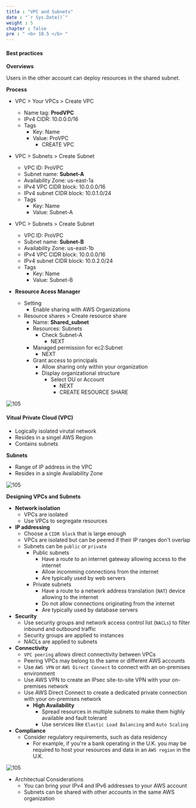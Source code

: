 ```yaml
---
title : "VPC and Subnets"
date : "`r Sys.Date()`"
weight : 5
chapter : false
pre : " <b> 10.5 </b> "
---
```



#### Best practices

**Overviews**

Users in the other account can deploy resources in the shared subnet.

**Process**

- VPC > Your VPCs > Create VPC
  - Name tag: **ProdVPC**
  - IPv4 CIDR: 10.0.0.0/16
  - Tags
    - Key: Name
    - Value: ProVPC
      - CREATE VPC
      
- VPC > Subnets > Create Subnet
  - VPC ID: ProVPC
  - Subnet name:   **Subnet-A** 
  - Availability Zone: us-east-1a
  - IPv4 VPC CIDR block: 10.0.0.0/16
  - IPv4 subnet CIDR block: 10.0.1.0/24
  - Tags
    - Key: Name
    - Value: Subnet-A

- VPC > Subnets > Create Subnet
  - VPC ID: ProVPC
  - Subnet name:   **Subnet-B** 
  - Availability Zone: us-east-1b
  - IPv4 VPC CIDR block: 10.0.0.0/16
  - IPv4 subnet CIDR block: 10.0.2.0/24
  - Tags
    - Key: Name
    - Value: Subnet-B

- **Resource Acess Manager** 
  - Setting
    - Enable sharing with AWS Organizations
  - Resource shares > Create resource share
    - Name: **Shared_subnet**
    - Resources: Subnets
      - Check Subnet-A
        - NEXT
    - Managed permission for ec2:Subnet
      - NEXT
    - Grant access to principals 
      - Allow sharing only within your organization
      - Display organizational structure
        - Select OU or Account
          - NEXT
          - CREATE RESOURCE SHARE
          
![105](/aws-ws/images/10/105/3.png?featherlight=false&width=50pc)

#### Vitual Private Cloud (VPC)
- Logically isolated virutal network
- Resides in a singel AWS Region
- Contains subnets

**Subnets**
- Range of IP address in the VPC
- Resides in a single Availability Zone

![105](/aws-ws/images/10/105/1.png?featherlight=false&width=50pc)

**Designing VPCs and Subnets**
- **Network isolation**
  - VPCs are isolated
  - Use VPCs to segregate resources
- **IP addressing**
  - Choose a `CIDR block` that is large enough
  - VPCs are isolated but can be peered if their IP ranges don't overlap
  - Subnets can be `public` or `private`
    - Public subnets
      - Have a route to an internet gateway allowing access to the internet
      - Allow incomming connections from the internet
      - Are typically used by web servers
    - Private subnets
      - Have a route to a network address translation (`NAT`) device allowing to the internet
      - Do not allow connections originating from the internet
      - Are typically used by database servers
- **Security**
  - Use security groups and network access control list (`NACLs`) to filter inbound and outbound traffic
  - Security groups are applied to instances
  - NACLs are applied to subnets
- **Connectivity**
  - `VPC peering` allows direct connectivity between VPCs
  - Peering VPCs may belong to the same or different AWS accounts
  - Use `AWS VPN` or `AWS Direct Connect` to connect with an on-premises environment
  - Use AWS VPN to create an IPsec site-to-site VPN with your on-premises network
  - Use AWS Direct Connect to create a dedicated private connection with your on-premises network
    - **High Availability**
      - Spread resources in multiple subnets to make them highly available and fault tolerant
      - Use services like `Elastic Load Balancing` and `Auto Scaling`
- **Compliance**
  - Consider regulatory requirements, such as data residency
    - For example, if you're a bank operating in the U.K. you may be required to host your resources and data in an `AWS region` in the U.K.

![105](/aws-ws/images/10/105/2.png?featherlight=false&width=40pc)

- Architectual Considerations
  - You can bring your IPv4 and IPv6 addresses to your AWS account
  - Subnets can be shared with other accounts in the same AWS organization   



      